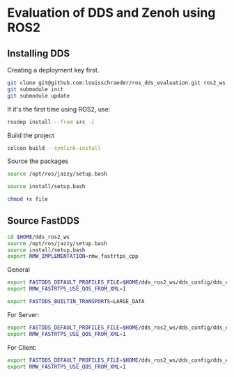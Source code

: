 # Evaluation of DDS and Zenoh using ROS2

## Installing DDS

Creating a deployment key first.

```bash
git clone git@github.com:louisschraeder/ros_dds_evaluation.git ros2_ws
git submodule init
git submodule update
```

If it's the first time using ROS2, use:

```bash
rosdep install --from src -i
```

Build the project

```bash
colcon build --symlink-install
```

Source the packages

```bash
source /opt/ros/jazzy/setup.bash
```

```bash
source install/setup.bash
```

```bash
chmod +x file
```

## Source FastDDS

```bash
cd $HOME/dds_ros2_ws
source /opt/ros/jazzy/setup.bash
source install/setup.bash
export RMW_IMPLEMENTATION=rmw_fastrtps_cpp
```
General 
```bash
export FASTDDS_DEFAULT_PROFILES_FILE=$HOME/dds_ros2_ws/dds_config/dds_evalation_tcp_config.xml
export RMW_FASTRTPS_USE_QOS_FROM_XML=1
```
```bash
export FASTDDS_BUILTIN_TRANSPORTS=LARGE_DATA
```

For Server:
```bash
export FASTDDS_DEFAULT_PROFILES_FILE=$HOME/dds_ros2_ws/dds_config/dds_evalation_server_conig.xml
export RMW_FASTRTPS_USE_QOS_FROM_XML=1
```

For Client:
```bash
export FASTDDS_DEFAULT_PROFILES_FILE=$HOME/dds_ros2_ws/dds_config/dds_evalation_client_conig.xml
export RMW_FASTRTPS_USE_QOS_FROM_XML=1
```


```bash

```